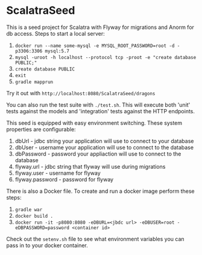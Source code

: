# ScalatraSeed

This is a seed project for Scalatra with Flyway for migrations and Anorm for db access. Steps to start a local server:
1. `docker run --name some-mysql -e MYSQL_ROOT_PASSWORD=root -d -p3306:3306 mysql:5.7`
2. `mysql -uroot -h localhost --protocol tcp -proot -e "create database PUBLIC;"`
3. `create database PUBLIC`
4. `exit`
5. `gradle mapprun`

Try it out with `http://localhost:8080/ScalatraSeed/dragons`

You can also run the test suite with `./test.sh`. This will execute both 'unit' tests against the models and 'integration' tests against the HTTP endpoints.

This seed is equipped with easy environment switching. These system properties are configurable:
1. dbUrl - jdbc string your application will use to connect to your database
2. dbUser - username your application will use to connect to the database
3. dbPassword - password your appliaction will use to connect to the database
4. flyway.url - jdbc string that flyway will use during migrations
5. flyway.user - username for flyway
6. flyway.password - password for flyway

There is also a Docker file. To create and run a docker image perform these steps:
1. `gradle war`
2. `docker build .`
3. `docker run -it -p8080:8080 -eDBURL=<jbdc url> -eDBUSER=root -eDBPASSWORD=password <container id>`

Check out the `setenv.sh` file to see what environment variables you can pass in to your docker container.
